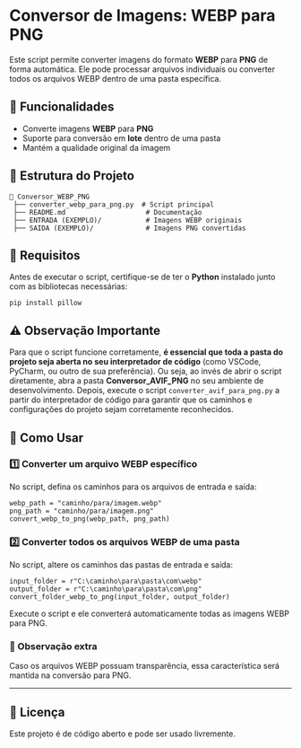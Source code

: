 # Conversor de Imagens: WEBP para PNG

Este script permite converter imagens do formato **WEBP** para **PNG** de forma automática. Ele pode processar arquivos individuais ou converter todos os arquivos WEBP dentro de uma pasta específica.


## 📌 Funcionalidades

- Converte imagens **WEBP** para **PNG**
- Suporte para conversão em **lote** dentro de uma pasta
- Mantém a qualidade original da imagem

## 📂 Estrutura do Projeto

```
📂 Conversor_WEBP_PNG
 ├── converter_webp_para_png.py  # Script principal
 ├── README.md                    # Documentação
 ├── ENTRADA (EXEMPLO)/           # Imagens WEBP originais
 ├── SAIDA (EXEMPLO)/             # Imagens PNG convertidas
```

## 🚀 Requisitos

Antes de executar o script, certifique-se de ter o **Python** instalado junto com as bibliotecas necessárias:

```
pip install pillow
```

## ⚠️ **Observação Importante**

Para que o script funcione corretamente, **é essencial que toda a pasta do projeto seja aberta no seu interpretador de código** (como VSCode, PyCharm, ou outro de sua preferência). Ou seja, ao invés de abrir o script diretamente, abra a pasta **Conversor_AVIF_PNG** no seu ambiente de desenvolvimento. Depois, execute o script `converter_avif_para_png.py` a partir do interpretador de código para garantir que os caminhos e configurações do projeto sejam corretamente reconhecidos.


## 🔧 Como Usar

### 1️⃣ Converter um arquivo WEBP específico

No script, defina os caminhos para os arquivos de entrada e saída:

```
webp_path = "caminho/para/imagem.webp"
png_path = "caminho/para/imagem.png"
convert_webp_to_png(webp_path, png_path)
```

### 2️⃣ Converter todos os arquivos WEBP de uma pasta

No script, altere os caminhos das pastas de entrada e saída:

```
input_folder = r"C:\caminho\para\pasta\com\webp"
output_folder = r"C:\caminho\para\pasta\com\png"
convert_folder_webp_to_png(input_folder, output_folder)
```

Execute o script e ele converterá automaticamente todas as imagens WEBP para PNG.


### 🚨 Observação extra

Caso os arquivos WEBP possuam transparência, essa característica será mantida na conversão para PNG.

---

## 📜 Licença

Este projeto é de código aberto e pode ser usado livremente.
